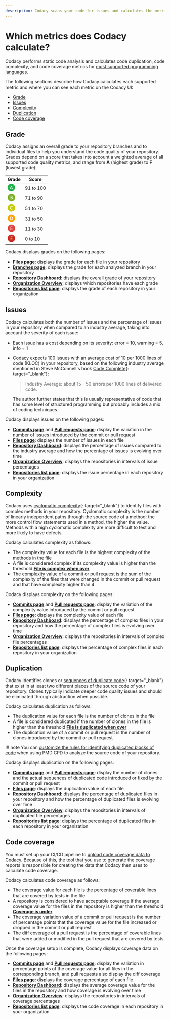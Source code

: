 ```yaml
---
description: Codacy scans your code for issues and calculates the metrics code complexity, duplication, and coverage. Besides this, Codacy also calculates a grade for your repository and files based on all calculated code quality metrics.
---
```


# Which metrics does Codacy calculate?

Codacy performs static code analysis and calculates code duplication, code complexity, and code coverage metrics for [most supported programming languages](../../getting-started/supported-languages-and-tools.md).

The following sections describe how Codacy calculates each supported metric and where you can see each metric on the Codacy UI:

-   [Grade](#grade)
-   [Issues](#issues)
-   [Complexity](#complexity)
-   [Duplication](#duplication)
-   [Code coverage](#code-coverage)

## Grade

Codacy assigns an overall grade to your repository branches and to individual files to help you understand the code quality of your repository. Grades depend on a score that takes into account a weighted average of all supported code quality metrics, and range from **A** (highest grade) to **F** (lowest grade):

|Grade                          |Score     |
|-------------------------------|----------|
|![Grade A](images/grade_a.png) |91 to 100 |
|![Grade B](images/grade_b.png) |71 to 90  |
|![Grade C](images/grade_c.png) |51 to 70  |
|![Grade D](images/grade_d.png) |31 to 50  |
|![Grade E](images/grade_e.png) |11 to 30  |
|![Grade F](images/grade_f.png) |0 to 10   |

Codacy displays grades on the following pages:

-   [**Files page**](../../repositories/files.md): displays the grade for each file in your repository
-   [**Branches page**](../../repositories-configure/managing-branches.md): displays the grade for each analyzed branch in your repository
-   [**Repository Dashboard**](../../repositories/repository-dashboard.md): displays the overall grade of your repository
-   [**Organization Overview**](../../organizations/organization-overview.md): displays which repositories have each grade
-   [**Repositories list page**](../../organizations/managing-repositories.md): displays the grade of each repository in your organization

## Issues

Codacy calculates both the number of issues and the percentage of issues in your repository when compared to an industry average, taking into account the severity of each issue:

-   Each issue has a cost depending on its severity: error = 10, warning = 5, info = 1

-   Codacy expects 100 issues with an average cost of 10 per 1000 lines of code (KLOC) in your repository, based on the following industry average mentioned in Steve McConnell's book [Code Complete](https://en.wikipedia.org/wiki/Code_Complete){: target="_blank"}:

    > Industry Average: about <span class="skip-vale">15 – 50</span> errors per 1000 lines of delivered code.

    The author further states that this is usually representative of code that has some level of structured programming but probably includes a mix of coding techniques.

Codacy displays issues on the following pages:

-   [**Commits page**](../../repositories/commits.md) and [**Pull requests page**](../../repositories/pull-requests.md): display the variation in the number of issues introduced by the commit or pull request
-   [**Files page**](../../repositories/files.md): displays the number of issues in each file
-   [**Repository Dashboard**](../../repositories/repository-dashboard.md): displays the percentage of issues compared to the industry average and how the percentage of issues is evolving over time
-   [**Organization Overview**](../../organizations/organization-overview.md): displays the repositories in intervals of issue percentages
-   [**Repositories list page**](../../organizations/managing-repositories.md): displays the issue percentage in each repository in your organization

## Complexity

Codacy uses [cyclomatic complexity](https://en.wikipedia.org/wiki/Cyclomatic_complexity){: target="_blank"} to identify files with complex methods in your repository. Cyclomatic complexity is the number of linearly independent paths through the source code of a method: the more control flow statements used in a method, the higher the value. Methods with a high cyclomatic complexity are more difficult to test and more likely to have defects.

Codacy calculates complexity as follows:

-   The complexity value for each file is the highest complexity of the methods in the file
-   A file is considered complex if its complexity value is higher than the threshold [**File is complex when over**](../../repositories-configure/adjusting-quality-settings.md#goals)
-   The complexity value of a commit or pull request is the sum of the complexity of the files that were changed in the commit or pull request and that have complexity higher than 4

Codacy displays complexity on the following pages:

-   [**Commits page**](../../repositories/commits.md) and [**Pull requests page**](../../repositories/pull-requests.md): display the variation of the complexity value introduced by the commit or pull request
-   [**Files page**](../../repositories/files.md): displays the complexity value of each file
-   [**Repository Dashboard**](../../repositories/repository-dashboard.md): displays the percentage of complex files in your repository and how the percentage of complex files is evolving over time
-   [**Organization Overview**](../../organizations/organization-overview.md): displays the repositories in intervals of complex file percentages
-   [**Repositories list page**](../../organizations/managing-repositories.md): displays the percentage of complex files in each repository in your organization

## Duplication

Codacy identifies clones or [sequences of duplicate code](https://en.wikipedia.org/wiki/Duplicate_code){: target="_blank"} that exist in at least two different places of the source code of your repository. Clones typically indicate deeper code quality issues and should be eliminated through abstraction when possible.

Codacy calculates duplication as follows:

-   The duplication value for each file is the number of clones in the file
-   A file is considered duplicated if the number of clones in the file is higher than the threshold [**File is duplicated when over**](../../repositories-configure/adjusting-quality-settings.md#goals)
-   The duplication value of a commit or pull request is the number of clones introduced by the commit or pull request

!!! note
    You can [customize the rules for identifying duplicated blocks of code](../../repositories-configure/codacy-configuration-file.md#pmd-cpd-duplication) when using PMD CPD to analyze the source code of your repository.

Codacy displays duplication on the following pages:

-   [**Commits page**](../../repositories/commits.md) and [**Pull requests page**](../../repositories/pull-requests.md): display the number of clones and the actual sequences of duplicated code introduced or fixed by the commit or pull request
-   [**Files page**](../../repositories/files.md): displays the duplication value of each file
-   [**Repository Dashboard**](../../repositories/repository-dashboard.md): displays the percentage of duplicated files in your repository and how the percentage of duplicated files is evolving over time
-   [**Organization Overview**](../../organizations/organization-overview.md): displays the repositories in intervals of duplicated file percentages
-   [**Repositories list page**](../../organizations/managing-repositories.md): displays the percentage of duplicated files in each repository in your organization

## Code coverage

You must set up your CI/CD pipeline to [upload code coverage data to Codacy](../../coverage-reporter/index.md). Because of this, the tool that you use to generate the coverage reports is responsible for creating the data that Codacy then uses to calculate code coverage.

Codacy calculates code coverage as follows:

-   The coverage value for each file is the percentage of coverable lines that are covered by tests in the file
-   A repository is considered to have acceptable coverage if the average coverage value for the files in the repository is higher than the threshold [**Coverage is under**](../../repositories-configure/adjusting-quality-settings.md#goals)
-   The coverage variation value of a commit or pull request is the number of percentage points that the coverage value for the file increased or dropped in the commit or pull request
-   The diff coverage of a pull request is the percentage of coverable lines that were added or modified in the pull request that are covered by tests

Once the coverage setup is complete, Codacy displays coverage data on the following pages:

-   [**Commits page**](../../repositories/commits.md) and [**Pull requests page**](../../repositories/pull-requests.md): display the variation in percentage points of the coverage value for all files in the corresponding branch, and pull requests also display the diff coverage
-   [**Files page**](../../repositories/files.md): displays the coverage percentage of each file
-   [**Repository Dashboard**](../../repositories/repository-dashboard.md): displays the average coverage value for the files in the repository and how coverage is evolving over time
-   [**Organization Overview**](../../organizations/organization-overview.md): displays the repositories in intervals of coverage percentages
-   [**Repositories list page**](../../organizations/managing-repositories.md): displays the code coverage in each repository in your organization
